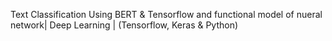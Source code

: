 Text Classification Using BERT & Tensorflow and functional model of nueral network| Deep Learning | (Tensorflow, Keras & Python)
